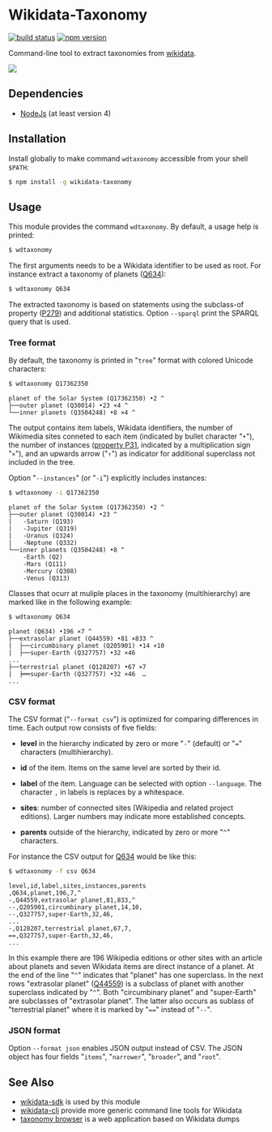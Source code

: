 # Wikidata-Taxonomy

[![build status](https://api.travis-ci.org/nichtich/wikidata-taxonomy.svg?branch=master)](http://travis-ci.org/nichtich/wikidata-taxonomy)
[![npm version](http://img.shields.io/npm/v/wikidata-taxonomy.svg?style=flat)](https://www.npmjs.org/package/wikidata-taxonomy)

Command-line tool to extract taxonomies from [wikidata](https://wikidata.org).

![](https://github.com/nichtich/wikidata-taxonomy/raw/master/wdtaxonomy-example.png)

## Dependencies

* [NodeJs](https://nodejs.org) (at least version 4)

## Installation

Install globally to make command `wdtaxonomy` accessible from your shell `$PATH`:

```sh
$ npm install -g wikidata-taxonomy
```

## Usage

This module provides the command `wdtaxonomy`. By default, a usage help is printed: 

```sh
$ wdtaxonomy
```

The first arguments needs to be a Wikidata identifier to be used as root. For
instance extract a taxonomy of planets ([Q634](https://www.wikidata.org/wiki/Q634)):

```sh
$ wdtaxonomy Q634
```

The extracted taxonomy is based on statements using the subclass-of property
([P279](https://www.wikidata.org/wiki/Property:P279)) and additional statistics.
Option `--sparql` print the SPARQL query that is used.

### Tree format

By default, the taxonomy is printed in "`tree`" format with colored Unicode
characters:

```sh
$ wdtaxonomy Q17362350
```
```
planet of the Solar System (Q17362350) •2 ^
├──outer planet (Q30014) •23 ×4 ^
└──inner planets (Q3504248) •8 ×4 ^
```

The output contains item labels, Wikidata identifiers, the number of
Wikimedia sites conneted to each item (indicated by bullet character "`•`"),
the number of instances ([property P31](https://www.wikidata.org/wiki/P31),
indicated by a multiplication sign "`×`"), and an upwards arrow ("`↑`") as
indicator for additional superclass not included in the tree.  

Option "`--instances`" (or "`-i`") explicitly includes instances:

```sh
$ wdtaxonomy -i Q17362350
```
```
planet of the Solar System (Q17362350) •2 ^
├──outer planet (Q30014) •23 ^
|   -Saturn (Q193)
|   -Jupiter (Q319)
|   -Uranus (Q324)
|   -Neptune (Q332)
└──inner planets (Q3504248) •8 ^
    -Earth (Q2)
    -Mars (Q111)
    -Mercury (Q308)
    -Venus (Q313)
```

Classes that ocurr at muliple places in the taxonomy (multihierarchy) are
marked like in the following example:

```sh
$ wdtaxonomy Q634
```
```
planet (Q634) •196 ×7 ^
├──extrasolar planet (Q44559) •81 ×833 ^
|  ├──circumbinary planet (Q205901) •14 ×10
|  ├──super-Earth (Q327757) •32 ×46
...
├──terrestrial planet (Q128207) •67 ×7 
|  ╞══super-Earth (Q327757) •32 ×46  …
...
```

### CSV format

The CSV format ("`--format csv`") is optimized for comparing differences in
time.  Each output row consists of five fields:

* **level** in the hierarchy indicated by zero or more "`-`" (default) or "`=`" 
  characters (multihierarchy).

* **id** of the item. Items on the same level are sorted by their id.

* **label** of the item. Language can be selected with option `--language`.
  The character `,` in labels is replaces by a whitespace.

* **sites**: number of connected sites (Wikipedia and related project editions).
  Larger numbers may indicate more established concepts.

* **parents** outside of the hierarchy, indicated by zero or more "`^`" characters.

For instance the CSV output for [Q634](https://www.wikidata.org/wiki/Q634)
would be like this:

```sh
$ wdtaxonomy -f csv Q634
```
```csv
level,id,label,sites,instances,parents
,Q634,planet,196,7,^
-,Q44559,extrasolar planet,81,833,^
--,Q205901,circumbinary planet,14,10,
--,Q327757,super-Earth,32,46,
...
-,Q128207,terrestrial planet,67,7,
==,Q327757,super-Earth,32,46,
...

```

In this example there are 196 Wikipedia editions or other sites with an
article about planets and seven Wikidata items are direct instance of a
planet. At the end of the line "`^`" indicates that "planet" has one
superclass. In the next rows "extrasolar planet"
([Q44559](https://www.wikidata.org/wiki/Q44559)) is a subclass of planet with
another superclass indicated by "`^`". Both "circumbinary planet" and
"super-Earth" are subclasses of "extrasolar planet". The latter also occurs as
sublass of "terrestrial planet" where it is marked by "`==`" instead of
"`--`".

### JSON format

Option `--format json` enables JSON output instead of CSV. The JSON object has
four fields "`items`", "`narrower`", "`broader`", and "`root`".

## See Also

* [wikidata-sdk](https://npmjs.com/package/wikidata-sdk) is used by this module
* [wikidata-cli](https://npmjs.com/package/wikidata-cli) provide more generic
  command line tools for Wikidata
* [taxonomy browser](http://sergestratan.bitbucket.org/) is a web application
  based on Wikidata dumps
